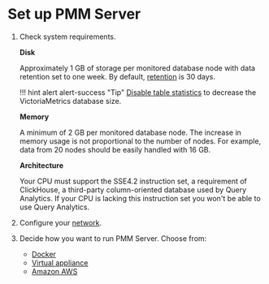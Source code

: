 # Set up PMM Server

1. Check system requirements.

    **Disk**

    Approximately 1 GB of storage per monitored database node with data retention set to one week. By default, [retention](../../how-to/configure.md#data-retention) is 30 days.

    !!! hint alert alert-success "Tip"
        [Disable table statistics](../../how-to/optimize.md) to decrease the VictoriaMetrics database size.

    **Memory**

    A minimum of 2 GB per monitored database node. The increase in memory usage is not proportional to the number of nodes. For example, data from 20 nodes should be easily handled with 16 GB.

    **Architecture**

    Your CPU must support the SSE4.2 instruction set, a requirement of ClickHouse, a third-party column-oriented database used by Query Analytics. If your CPU is lacking this instruction set you won't be able to use Query Analytics.

1. Configure your [network](network.md).

1. Decide how you want to run PMM Server. Choose from:

    - [Docker](docker.md)
    - [Virtual appliance](virtual-appliance.md)
    - [Amazon AWS](aws.md)
